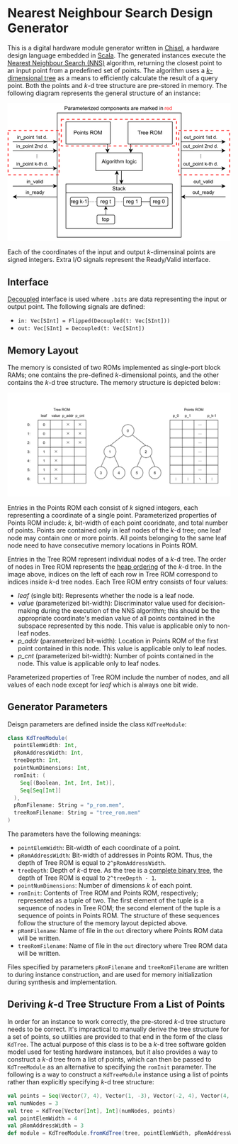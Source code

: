 # Nearest Neighbour Search Design Generator

This is a digital hardware module generator written in [Chisel](https://www.chisel-lang.org/), a hardware design language embedded in [Scala](https://www.scala-lang.org/). The generated instances execute the [Nearest Neighbour Search (NNS)](https://en.wikipedia.org/wiki/Nearest_neighbor_search) algorithm, returning the closest point to an input point from a predefined set of points. The algorithm uses a [*k*-dimensional tree](https://en.wikipedia.org/wiki/K-d_tree) as a means to efficiently calculate the result of a query point. Both the points and *k*-d tree structure are pre-stored in memory. The following diagram represents the general structure of an instance:

![Block diagram](docs/assets/kd_block.svg)

Each of the coordinates of the input and output *k*-dimensinal points are signed integers. Extra I/O signals represent the Ready/Valid interface.

## Interface

[Decoupled](https://www.chisel-lang.org/chisel3/docs/explanations/interfaces-and-connections.html#the-standard-ready-valid-interface-readyvalidio--decoupled) interface is used where `.bits` are data representing the input or output point. The following signals are defined:

* `in: Vec[SInt] = Flipped(Decoupled(t: Vec[SInt]))`
* `out: Vec[SInt] = Decoupled(t: Vec[SInt])`

## Memory Layout

The memory is consisted of two ROMs implemented as single-port block RAMs; one contains the pre-defined *k*-dimensional points, and the other contains the *k*-d tree structure. The memory structure is depicted below:

![ROM layouts](docs/assets/kd_roms.svg)

Entries in the Points ROM each consist of *k* signed integers, each representing a coordinate of a single point. Parameterized properties of Points ROM include: *k*, bit-width of each point cooridnate, and total number of points. Points are contained only in leaf nodes of the *k*-d tree; one leaf node may contain one or more points. All points belonging to the same leaf node need to have consecutive memory locations in Points ROM.

Entries in the Tree ROM represent individual nodes of a *k*-d tree. The order of nodes in Tree ROM represents the [heap ordering](http://www.math.clemson.edu/~warner/M865/HeapSpecs.html) of the *k*-d tree. In the image above, indices on the left of each row in Tree ROM correspond to indices inside *k*-d tree nodes. Each Tree ROM entry consists of four values:

* *leaf* (single bit): Represents whether the node is a leaf node.
* *value* (parameterized bit-width): Discriminator value used for decision-making during the execution of the NNS algorithm; this should be the appropriate coordinate's median value of all points contained in the subspace represented by this node. This value is applicable only to non-leaf nodes.
* *p_addr* (parameterized bit-width): Location in Points ROM of the first point contained in this node. This value is applicable only to leaf nodes.
* *p_cnt* (parameterized bit-width): Number of points contained in the node. This value is applicable only to leaf nodes.

Parameterized properties of Tree ROM include the number of nodes, and all values of each node except for *leaf* which is always one bit wide.

## Generator Parameters

Deisgn parameters are defined inside the class `KdTreeModule`:
```scala
class KdTreeModule(
  pointElemWidth: Int,
  pRomAddressWidth: Int,
  treeDepth: Int,
  pointNumDimensions: Int,
  romInit: (
    Seq[(Boolean, Int, Int, Int)],
    Seq[Seq[Int]]
  ),
  pRomFilename: String = "p_rom.mem",
  treeRomFilename: String = "tree_rom.mem"
)
```

The parameters have the following meanings:

* `pointElemWidth`: Bit-width of each coordinate of a point.
* `pRomAddressWidth`: Bit-width of addresses in Points ROM. Thus, the depth of Tree ROM is equal to `2^pRomAddressWidth`.
* `treeDepth`: Depth of *k*-d tree. As the tree is a [complete binary tree](http://www.math.clemson.edu/~warner/M865/HeapSpecs.html), the depth of Tree ROM is equal to `2^treeDepth - 1`.
* `pointNumDimensions`: Number of dimensions *k* of each point.
* `romInit`: Contents of Tree ROM and Points ROM, respectively; represented as a tuple of two. The first element of the tuple is a sequence of nodes in Tree ROM; the second element of the tuple is a sequence of points in Points ROM. The structure of these sequences follow the structure of the memory layout depicted above.
* `pRomFilename`: Name of file in the `out` directory where Points ROM data will be written.
* `treeRomFilename`: Name of file in the `out` directory where Tree ROM data will be written.

Files specified by parameters `pRomFilename` and `treeRomFilename` are written to during instance construction, and are used for memory initialization during synthesis and implementation.

## Deriving *k*-d Tree Structure From a List of Points

In order for an instance to work correctly, the pre-stored *k*-d tree structure needs to be correct. It's impractical to manually derive the tree structure for a set of points, so utilities are provided to that end in the form of the class `KdTree`. The actual purpose of this class is to be a *k*-d tree software golden model used for testing hardware instances, but it also provides a way to construct a *k*-d tree from a list of points, which can then be passed to `KdTreeModule` as an alternative to specifying the `romInit` parameter. The following is a way to construct a `KdTreeModule` instance using a list of points rather than explicitly specifying *k*-d tree structure:

```scala
val points = Seq(Vector(7, 4), Vector(1, -3), Vector(-2, 4), Vector(4, 3), Vector(0, 7), Vector(-8, 6), Vector(2, -5))
val numNodes = 3
val tree = KdTree[Vector[Int], Int](numNodes, points)
val pointElemWidth = 4
val pRomAddressWidth = 3
def module = KdTreeModule.fromKdTree(tree, pointElemWidth, pRomAddressWidth)
```
